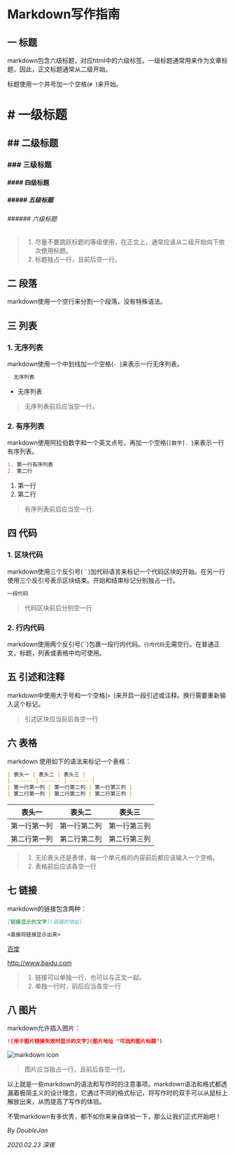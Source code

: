 # Markdown写作指南

## 一 标题

markdown包含六级标题，对应html中的六级标签。一级标题通常用来作为文章标题，因此，正文标题通常从二级开始。

标题使用一个井号加一个空格(`# `)来开始。

# # 一级标题

## ## 二级标题

### ### 三级标题

#### #### 四级标题

##### ##### 五级标题

###### ###### 六级标题

> 1. 尽量不要跳跃标题的等级使用，在正文上，通常应该从二级开始向下依次使用标题。
> 2. 标题独占一行，且前后空一行。

## 二 段落

markdown使用一个空行来分割一个段落，没有特殊语法。

## 三 列表

### 1. 无序列表

markdown使用一个中划线加一个空格(`- `)来表示一行无序列表。

```markdown
- 无序列表
```

- 无序列表

> 无序列表前后应当空一行。

### 2. 有序列表

markdown使用阿拉伯数字和一个英文点号，再加一个空格(`[数字]. `)来表示一行有序列表。

```markdown
1. 第一行有序列表
2. 第二行
```

1. 第一行
2. 第二行

> 有序列表前后应当空一行.

## 四 代码

### 1. 区块代码

markdown使用三个反引号( ` )加代码语言来标记一个代码区块的开始。在另一行使用三个反引号表示区块结束。开始和结束标记分别独占一行。

```markdown
一段代码
```

> 代码区块前后分别空一行

### 2. 行内代码

markdown使用两个反引号(``)包裹一段行内代码。`行内代码`无需空行。在普通正文，标题，列表或表格中均可使用。

## 五 引述和注释

markdown中使用大于号和一个空格(`> `)来开启一段引述或注释。换行需要重新输入这个标记。

> 引述区块应当前后各空一行

## 六 表格

markdown 使用如下的语法来标记一个表格：

```markdown
| 表头一 | 表头二 | 表头三 |
| ------ | ------ | ------ |
| 第一行第一列 | 第一行第二列 | 第一行第三列 |
| 第二行第一列 | 第二行第二列 | 第二行第三列 |
```

| 表头一 | 表头二 | 表头三 |
| ------ | ------ | ------ |
| 第一行第一列 | 第一行第二列 | 第一行第三列 |
| 第二行第一列 | 第二行第二列 | 第二行第三列 |

> 1. 无论表头还是表体，每一个单元格的内容前后都应该输入一个空格。
> 2. 表格前后应该各空一行

## 七 链接

markdown的链接包含两种：

```markdown
[链接显示的文字](链接的地址)

<直接将链接显示出来>
```

[百度](http://www.baidu.com)

<http://www.baidu.com>

> 1. 链接可以单独一行，也可以与正文一起。
> 2. 单独一行时，前后应当各空一行

## 八 图片

markdown允许插入图片：

```markdown
![用于图片链接失效时显示的文字](图片地址 "可选的图片标题")
```

![markdown icon](/assets/img/markdown.svg "markdown图标")

> 图片应当独占一行，且前后各空一行。

以上就是一些markdown的语法和写作时的注意事项。markdown语法和格式都透漏着极简主义的设计理念，它通过不同的格式标记，将写作时的双手可以从鼠标上解放出来，从而提高了写作的体验。

不管markdown有多优秀，都不如你来亲自体验一下，那么让我们正式开始吧！

*By DoubleJan*

*2020.02.23 深夜*

